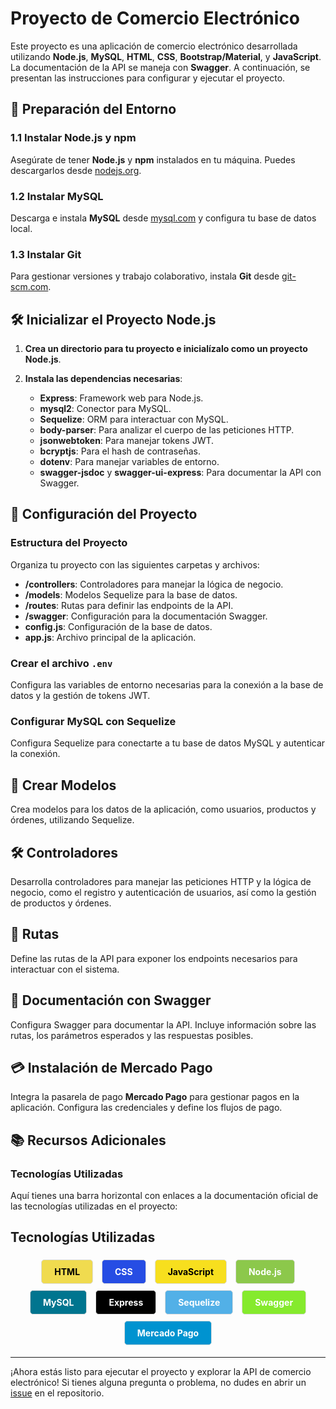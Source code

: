 # Proyecto de Comercio Electrónico

Este proyecto es una aplicación de comercio electrónico desarrollada utilizando **Node.js**, **MySQL**, **HTML**, **CSS**, **Bootstrap/Material**, y **JavaScript**. La documentación de la API se maneja con **Swagger**. A continuación, se presentan las instrucciones para configurar y ejecutar el proyecto.

## 🚀 Preparación del Entorno

### 1.1 Instalar Node.js y npm

Asegúrate de tener **Node.js** y **npm** instalados en tu máquina. Puedes descargarlos desde [nodejs.org](https://nodejs.org).

### 1.2 Instalar MySQL

Descarga e instala **MySQL** desde [mysql.com](https://www.mysql.com) y configura tu base de datos local.

### 1.3 Instalar Git

Para gestionar versiones y trabajo colaborativo, instala **Git** desde [git-scm.com](https://git-scm.com).

## 🛠 Inicializar el Proyecto Node.js

1. **Crea un directorio para tu proyecto e inicialízalo como un proyecto Node.js**.

2. **Instala las dependencias necesarias**:

    - **Express**: Framework web para Node.js.
    - **mysql2**: Conector para MySQL.
    - **Sequelize**: ORM para interactuar con MySQL.
    - **body-parser**: Para analizar el cuerpo de las peticiones HTTP.
    - **jsonwebtoken**: Para manejar tokens JWT.
    - **bcryptjs**: Para el hash de contraseñas.
    - **dotenv**: Para manejar variables de entorno.
    - **swagger-jsdoc** y **swagger-ui-express**: Para documentar la API con Swagger.

## 📁 Configuración del Proyecto

### Estructura del Proyecto

Organiza tu proyecto con las siguientes carpetas y archivos:

- **/controllers**: Controladores para manejar la lógica de negocio.
- **/models**: Modelos Sequelize para la base de datos.
- **/routes**: Rutas para definir las endpoints de la API.
- **/swagger**: Configuración para la documentación Swagger.
- **config.js**: Configuración de la base de datos.
- **app.js**: Archivo principal de la aplicación.

### Crear el archivo `.env`

Configura las variables de entorno necesarias para la conexión a la base de datos y la gestión de tokens JWT.

### Configurar MySQL con Sequelize

Configura Sequelize para conectarte a tu base de datos MySQL y autenticar la conexión.

## 🔨 Crear Modelos

Crea modelos para los datos de la aplicación, como usuarios, productos y órdenes, utilizando Sequelize.

## 🛠 Controladores

Desarrolla controladores para manejar las peticiones HTTP y la lógica de negocio, como el registro y autenticación de usuarios, así como la gestión de productos y órdenes.

## 🔗 Rutas

Define las rutas de la API para exponer los endpoints necesarios para interactuar con el sistema.

## 📜 Documentación con Swagger

Configura Swagger para documentar la API. Incluye información sobre las rutas, los parámetros esperados y las respuestas posibles.

## 💳 Instalación de Mercado Pago

Integra la pasarela de pago **Mercado Pago** para gestionar pagos en la aplicación. Configura las credenciales y define los flujos de pago.

## 📚 Recursos Adicionales

### Tecnologías Utilizadas

Aquí tienes una barra horizontal con enlaces a la documentación oficial de las tecnologías utilizadas en el proyecto:

## Tecnologías Utilizadas

<div align="center">
  <a href="https://developer.mozilla.org/es/docs/Web/HTML" target="_blank" style="text-decoration: none; display: inline-block; margin: 5px; padding: 10px 20px; background-color: #f0db4f; color: #000; border-radius: 5px; font-weight: bold; border: 1px solid #dcdcdc;">HTML</a>
  <a href="https://developer.mozilla.org/es/docs/Web/CSS" target="_blank" style="text-decoration: none; display: inline-block; margin: 5px; padding: 10px 20px; background-color: #264de4; color: #fff; border-radius: 5px; font-weight: bold; border: 1px solid #dcdcdc;">CSS</a>
  <a href="https://developer.mozilla.org/es/docs/Web/JavaScript" target="_blank" style="text-decoration: none; display: inline-block; margin: 5px; padding: 10px 20px; background-color: #f7df1e; color: #000; border-radius: 5px; font-weight: bold; border: 1px solid #dcdcdc;">JavaScript</a>
  <a href="https://nodejs.org" target="_blank" style="text-decoration: none; display: inline-block; margin: 5px; padding: 10px 20px; background-color: #8CC84B; color: #fff; border-radius: 5px; font-weight: bold; border: 1px solid #dcdcdc;">Node.js</a>
  <a href="https://www.mysql.com" target="_blank" style="text-decoration: none; display: inline-block; margin: 5px; padding: 10px 20px; background-color: #00758F; color: #fff; border-radius: 5px; font-weight: bold; border: 1px solid #dcdcdc;">MySQL</a>
  <a href="https://expressjs.com/" target="_blank" style="text-decoration: none; display: inline-block; margin: 5px; padding: 10px 20px; background-color: #000; color: #fff; border-radius: 5px; font-weight: bold; border: 1px solid #dcdcdc;">Express</a>
  <a href="https://sequelize.org/" target="_blank" style="text-decoration: none; display: inline-block; margin: 5px; padding: 10px 20px; background-color: #52b0e7; color: #fff; border-radius: 5px; font-weight: bold; border: 1px solid #dcdcdc;">Sequelize</a>
  <a href="https://swagger.io/docs/" target="_blank" style="text-decoration: none; display: inline-block; margin: 5px; padding: 10px 20px; background-color: #85EA2D; color: #fff; border-radius: 5px; font-weight: bold; border: 1px solid #dcdcdc;">Swagger</a>
  <a href="https://www.mercadopago.com.ar/developers/panel" target="_blank" style="text-decoration: none; display: inline-block; margin: 5px; padding: 10px 20px; background-color: #0093D0; color: #fff; border-radius: 5px; font-weight: bold; border: 1px solid #dcdcdc;">Mercado Pago</a>
</div>



---

¡Ahora estás listo para ejecutar el proyecto y explorar la API de comercio electrónico! Si tienes alguna pregunta o problema, no dudes en abrir un [issue](https://github.com/tu-repositorio/issues) en el repositorio.

